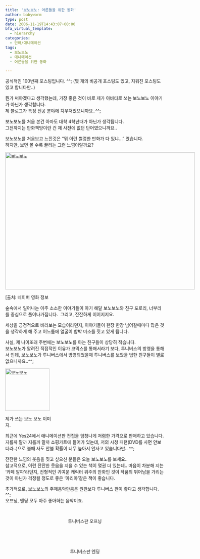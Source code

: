 ```yaml
---
title: '보노보노: 어른들을 위한 동화'
author: babyworm
type: post
date: 2006-11-19T14:43:07+00:00
bfa_virtual_template:
  - hierarchy
categories:
  - 만화/애니메이션
tags:
  - 보노보노
  - 애니메이션
  - 어른들을 위한 동화

---
```

공식적인 100번째 포스팅입니다. ^^; (몇 개의 비공개 포스팅도 있고, 지워진 포스팅도 있고 합니다만..)

뭔가 써야겠다고 생각했는데, 가장 좋은 것이 바로 제가 아바타로 쓰는 보노보노 이야기가 아닌가 생각합니다.  
제 블로그가 특정 전공 분야에 치우쳐있으니까요..^^;

보노보노를 처음 본건 아마도 대학 4학년때가 아닌가 생각됩니다.  
그전까지는 만화책방이란 건 제 사전에 없던 단어였으니까요..

보노보노를 처음보고 느낀것은 &#8220;뭐 이런 썰렁한 만화가 다 있냐&#8230;&#8221; 였습니다.  
하지만, 보면 볼 수록 끌리는 그런 느낌이랄까요?

<div style="width: 610px" class="wp-caption aligncenter">
  <img loading="lazy" decoding="async" alt="보노보노" src="https://i0.wp.com/babyworm.net/wordpress/wp-content/uploads/1/cfile9.uf.167B08564D6A7AB608E127.jpg?resize=600%2C434" width="600" height="434" data-recalc-dims="1" />
  
  <p class="wp-caption-text">
    [출처: 네이버 영화 정보
  </p>
</div>숲속에서 일어나는 아주 소소한 이야기들이 아기 해달 보노보노와 친구 포로리, 너부리를 중심으로 풀어나가집니다.  그리고, 잔잔하게 이어지지요.

  
세상을 긍정적으로 바라보는 모습이라던지, 이야기들이 한장 한장 넘어갈때마다 많은 것을 생각하게 해 주고 어느틈에 얼굴이 함박 미소를 짓고 있게 됩니다.

사실, 제 나이또래 주변에는 보노보노를 아는 친구들이 상당히 적습니다.  
보노보노가 알려진 직접적인 이유가 코믹스를 통해서라기 보다, 투니버스의 방영을 통해서 인데, 보노보노가 투니버스에서 방영되었을때 투니버스를 보았을 법한 친구들이 별로 없으니까요..^^;

<div style="width: 150px" class="wp-caption alignnone">
  <img loading="lazy" decoding="async" alt="보노보노" src="https://i0.wp.com/babyworm.net/wordpress/wp-content/uploads/1/cfile22.uf.124FD9484D6A7AB70DB2D6.jpg?resize=140%2C134" width="140" height="134" data-recalc-dims="1" />
  
  <p class="wp-caption-text">
    제가 쓰는 보노 보노 이미지.
  </p>
</div>

최근에 Yes24에서 애니메이션판 전집을 엄청나게 저렴한 가격으로 판매하고 있습니다. 지를까 말까 지를까 말까 쇼핑카트에 들어가 있는데, 저의 시청 패턴(DVD를 사면 안보더라..)으로 볼때 사도 안볼 확률이 너무 높아서 안사고 있습니다만.. ^^;

잔잔한 느낌의 웃음을 짓고 싶으신 분들은 오늘 보노보노를 보세요..  
참고적으로, 이런 잔잔한 웃음을 지을 수 있는 책이 몇권 더 있는데.. 마음이 차분해 지는 &#8216;카페 알파&#8217;라던지, 전형적인 귀여운 캐릭터 위주의 만화인 것이 작품의 뛰어남을 가리는 것이 아닌가 걱정될 정도로 좋은 &#8216;아리아&#8217;같은 책이 좋습니다.

추가적으로, 보노보노의 주제음악만큼은 원판보다 투니버스 판이 좋다고 생각합니다. ^^;  
오프닝, 엔딩 모두 아주 좋아하는 음악이죠.

&nbsp;

<span class="embed-youtube" style="text-align:center; display: block;"></span>

<div style="text-align: center;">
  투니버스판 오프닝
</div>

&nbsp;  
<span class="embed-youtube" style="text-align:center; display: block;"></span>

&nbsp;

<div style="text-align: center;">
  투니버스판 엔딩
</div>